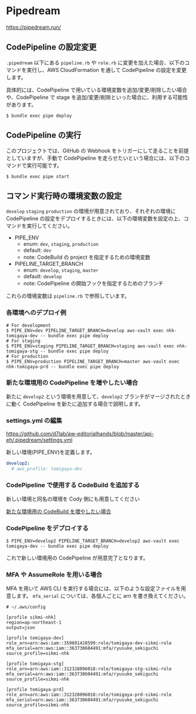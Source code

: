 # Pipedream

https://pipedream.run/

## CodePipeline の設定変更

`.pipedream` 以下にある `pipeline.rb` や `role.rb` に変更を加えた場合、以下のコマンドを実行し、AWS CloudFormation を通して CodePipeline の設定を変更します。

具体的には、CodePipeline で用いている環境変数を追加/変更/削除したい場合や、CodePipeline で stage を追加/変更/削除といった場合に、利用する可能性があります。

```
$ bundle exec pipe deploy
```

## CodePipeline の実行

このプロジェクトでは、GitHub の Webhook をトリガーにして走ることを前提としていますが、手動で CodePipeline を走らせたいという場合には、以下のコマンドで実行可能です。

```
$ bundle exec pipe start
```

## コマンド実行時の環境変数の設定

`develop` `staging` `production` の環境が用意されており、それぞれの環境に CodePipeline の設定をデプロイするときには、以下の環境変数を設定の上、コマンドを実行してください。

- PIPE_ENV
  - enum: `dev`, `staging`, `production`
  - default: `dev`
  - note: CodeBuild の project を指定するための環境変数
- PIPELINE_TARGET_BRANCH
  - enum: `develop`, `staging`, `master`
  - default: `develop`
  - note: CodePipeline の開始フックを指定するためのブランチ

これらの環境変数は `pipeline.rb` で参照しています。

### 各環境へのデプロイ例

```
# For development
$ PIPE_ENV=dev PIPELINE_TARGET_BRANCH=develop aws-vault exec nhk-tomigaya-dev -- bundle exec pipe deploy
# For staging
$ PIPE_ENV=staging PIPELINE_TARGET_BRANCH=staging aws-vault exec nhk-tomigaya-stg -- bundle exec pipe deploy
# For production
$ PIPE_ENV=production PIPELINE_TARGET_BRANCH=master aws-vault exec nhk-tomigaya-prd -- bundle exec pipe deploy
```

### 新たな環境用の CodePipeline を増やしたい場合

新たに `develop2` という環境を用意して、`develop2` ブランチがマージされたときに動く CodePipeline を新たに追加する場合で説明します。

### settings.yml の編集

https://github.com/d7lab/aw-editorialhands/blob/master/api-eh/.pipedream/settings.yml

新しい環境(PIPE_ENV)を定義します。

```yml
develop2:
  # aws_profile: tomigaya-dev
```

### CodePipeline で使用する CodeBuild を追加する

新しい環境と同名の環境を Cody 側にも用意してください

[新たな環境用の CodeBuild を増やしたい場合](https://github.com/d7lab/aw-editorialhands#)

### CodePipeline をデプロイする

```
$ PIPE_ENV=develop2 PIPELINE_TARGET_BRANCH=develop2 aws-vault exec tomigaya-dev -- bundle exec pipe deploy
```

これで新しい環境用の CodePipeline が用意完了となります。

### MFA や AssumeRole を用いる場合

MFA を用いて AWS CLI を実行する場合には、以下のような設定ファイルを用意します。
`mfa_serial` については、各個人ごとに arn を書き換えてください。

```
# ~/.aws/config

[profile sikmi-nhk]
region=ap-northeast-1
output=json

[profile tomigaya-dev]
role_arn=arn:aws:iam::359601428599:role/tomigaya-dev-sikmi-role
mfa_serial=arn:aws:iam::363730604491:mfa/ryusuke_sekiguchi
source_profile=sikmi-nhk

[profile tomigaya-stg]
role_arn=arn:aws:iam::312328096018:role/tomigaya-stg-sikmi-role
mfa_serial=arn:aws:iam::363730604491:mfa/ryusuke_sekiguchi
source_profile=sikmi-nhk

[profile tomigaya-prd]
role_arn=arn:aws:iam::312328096018:role/tomigaya-prd-sikmi-role
mfa_serial=arn:aws:iam::363730604491:mfa/ryusuke_sekiguchi
source_profile=sikmi-nhk
```
